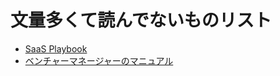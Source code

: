 # 文量多くて読んでないものリスト

* [SaaS Playbook](https://allstarsaas.com/saas-playbook)
* [ベンチャーマネージャーのマニュアル](https://note.com/nagam/n/n6ce5c74e0fe6)

